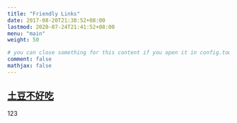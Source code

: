 ```yaml
---
title: "Friendly Links"
date: 2017-08-20T21:38:52+08:00
lastmod: 2020-07-24T21:41:52+08:00
menu: "main"
weight: 50

# you can close something for this content if you open it in config.toml.
comment: false
mathjax: false
---
```


## [土豆不好吃](https://dmesg.app/)
123
